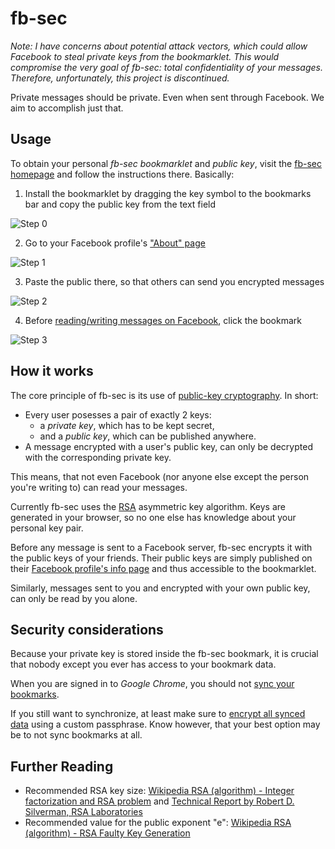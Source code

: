 # fb-sec

*Note: I have concerns about potential attack vectors, which could allow Facebook to steal private keys from the bookmarklet. This would compromise the very goal of fb-sec: total confidentiality of your messages. Therefore, unfortunately, this project is discontinued.*

Private messages should be private. Even when sent through Facebook. We aim to accomplish just that.

## Usage

To obtain your personal *fb-sec bookmarklet* and *public key*, visit the [fb-sec homepage](https://fb-sec.herokuapp.com/) and follow the instructions there. Basically:

1. Install the bookmarklet by dragging the key symbol to the bookmarks bar and copy the public key from the text field

  ![Step 0](https://raw.github.com/pmeinhardt/fb-sec/master/public/img/step-0.jpg "Install the bookmarklet by dragging it to the bookmarks bar")

2. Go to your Facebook profile's ["About" page](https://www.facebook.com/me/info)

  ![Step 1](https://raw.github.com/pmeinhardt/fb-sec/master/public/img/step-1.jpg "Go to your Facebook 'About' page")

3. Paste the public there, so that others can send you encrypted messages

  ![Step 2](https://raw.github.com/pmeinhardt/fb-sec/master/public/img/step-2.jpg "Paste the public key into the 'Quotations' section of your about page so that others can send you encrypted messages")

4. Before [reading/writing messages on Facebook](https://www.facebook.com/messages/), click the bookmark

  ![Step 3](https://raw.github.com/pmeinhardt/fb-sec/master/public/img/step-3.jpg "…")

## How it works

The core principle of fb-sec is its use of [public-key cryptography](http://en.wikipedia.org/wiki/Public-key_cryptography). In short:

  * Every user posesses a pair of exactly 2 keys:
    * a *private key*, which has to be kept secret,
    * and a *public key*, which can be published anywhere.
  * A message encrypted with a user's public key, can only be decrypted with the corresponding private key.

This means, that not even Facebook (nor anyone else except the person you're writing to) can read your messages.

Currently fb-sec uses the [RSA](http://en.wikipedia.org/wiki/RSA_\(algorithm\)) asymmetric key algorithm. Keys are generated in your browser, so no one else has knowledge about your personal key pair.

Before any message is sent to a Facebook server, fb-sec encrypts it with the public keys of your friends. Their public keys are simply published on their [Facebook profile's info page](https://www.facebook.com/me/info) and thus accessible to the bookmarklet.

Similarly, messages sent to you and encrypted with your own public key, can only be read by you alone.

## Security considerations

Because your private key is stored inside the fb-sec bookmark, it is crucial that nobody except you ever has access to your bookmark data.

When you are signed in to *Google Chrome*, you should not [sync your bookmarks](http://support.google.com/chrome/bin/answer.py?hl=en&answer=185277&topic=1693469&ctx=topic).

If you still want to synchronize, at least make sure to [encrypt all synced data](http://support.google.com/chrome/bin/answer.py?hl=en&answer=1181035&topic=1693469&ctx=topic) using a custom passphrase. Know however, that your best option may be to not sync bookmarks at all.

## Further Reading

* Recommended RSA key size: [Wikipedia RSA (algorithm) - Integer factorization and RSA problem](http://en.wikipedia.org/wiki/RSA_\(algorithm\)#Integer_factorization_and_RSA_problem) and [Technical Report by Robert D. Silverman, RSA Laboratories](http://www.rsa.com/rsalabs/node.asp?id=2007)
* Recommended value for the public exponent "e": [Wikipedia RSA (algorithm) - RSA Faulty Key Generation](http://en.wikipedia.org/wiki/RSA_\(algorithm\)#Faulty_Key_Generation)
